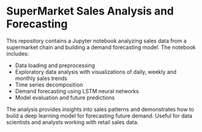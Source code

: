 # SuperMarket Sales Analysis and Forecasting

This repository contains a Jupyter notebook analyzing sales data from a supermarket chain and building a demand forecasting model. The notebook includes:

- Data loading and preprocessing
- Exploratory data analysis with visualizations of daily, weekly and monthly sales trends
- Time series decomposition 
- Demand forecasting using LSTM neural networks
- Model evaluation and future predictions

The analysis provides insights into sales patterns and demonstrates how to build a deep learning model for forecasting future demand. Useful for data scientists and analysts working with retail sales data.
